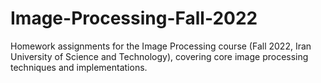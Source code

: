# Image-Processing-Fall-2022
Homework assignments for the Image Processing course (Fall 2022, Iran University of Science and Technology), covering core image processing techniques and implementations.
